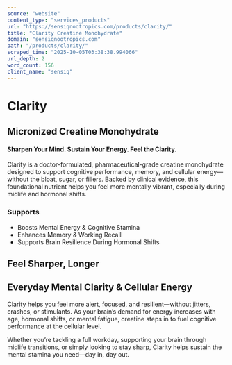 ```yaml
---
source: "website"
content_type: "services_products"
url: "https://sensiqnootropics.com/products/clarity/"
title: "Clarity Creatine Monohydrate"
domain: "sensiqnootropics.com"
path: "/products/clarity/"
scraped_time: "2025-10-05T03:38:38.994066"
url_depth: 2
word_count: 156
client_name: "sensiq"
---
```


# Clarity

## Micronized Creatine Monohydrate

#### **Sharpen Your Mind. Sustain Your Energy. Feel the Clarity.**

Clarity is a doctor-formulated, pharmaceutical-grade creatine monohydrate designed to support cognitive performance, memory, and cellular energy—without the bloat, sugar, or fillers. Backed by clinical evidence, this foundational nutrient helps you feel more mentally vibrant, especially during midlife and hormonal shifts.

### Supports

*   Boosts Mental Energy & Cognitive Stamina
*   Enhances Memory & Working Recall
*   Supports Brain Resilience During Hormonal Shifts

## Feel Sharper, Longer

## Everyday Mental Clarity & Cellular Energy

Clarity helps you feel more alert, focused, and resilient—without jitters, crashes, or stimulants. As your brain’s demand for energy increases with age, hormonal shifts, or mental fatigue, creatine steps in to fuel cognitive performance at the cellular level.

Whether you’re tackling a full workday, supporting your brain through midlife transitions, or simply looking to stay sharp, Clarity helps sustain the mental stamina you need—day in, day out.